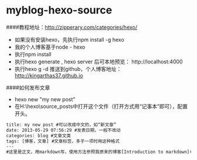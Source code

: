myblog-hexo-source
==================

####教程地址：http://zipperary.com/categories/hexo/

* 如果没有安装hexo，先执行npm install -g hexo
* 我的个人博客基于node - hexo
* 执行npm install
* 执行hexo generate , hexo server 后可本地预览： http://localhost:4000
* 执行hexo g -d 推送到github，个人博客地址： http://kingarthas37.github.io

####如何发布文章
* hexo new "my new post"
* 在H:\hexo\source\_posts中打开这个文件（打开方式用“记事本”即可），配置开头。
```html
title: my new post #可以改成中文的，如“新文章”
date: 2013-05-29 07:56:29 #发表日期，一般不改动
categories: blog #文章文类
tags: [博客，文章] #文章标签，多于一项时用这种格式
---
#这里是正文，用markdown写，使用方法参照我原来的博客[Introduction to markdown](http://zipperary.com/2013/05/22/introduction-to-markdown/)
```
